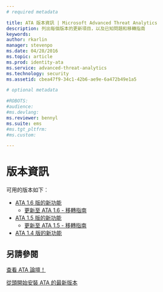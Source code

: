 ```yaml
---
# required metadata

title: ATA 版本資訊 | Microsoft Advanced Threat Analytics
description: 列出每個版本的更新項目，以及已知問題和移轉指南
keywords:
author: rkarlin
manager: stevenpo
ms.date: 04/28/2016
ms.topic: article
ms.prod: identity-ata
ms.service: advanced-threat-analytics
ms.technology: security
ms.assetid: cbea47f9-34c1-42b6-ae9e-6a472b49e1a5

# optional metadata

#ROBOTS:
#audience:
#ms.devlang:    
ms.reviewer: bennyl
ms.suite: ems
#ms.tgt_pltfrm:
#ms.custom:

---
```


# 版本資訊
可用的版本如下︰

- [ATA 1.6 版的新功能](whats-new-version-1.6.md)
   - [更新至 ATA 1.6 - 移轉指南](/advanced-threat-analytics/understand-explore/ata-update-1.6-migration-guide)
- [ATA 1.5 版的新功能](whats-new-version-1.5.md)
   - [更新至 ATA 1.5 - 移轉指南](/advanced-threat-analytics/understand-explore/ata-update-1.5-migration-guide)
- [ATA 1.4 版的新功能](whats-new-version-1.4.md)

## 另請參閱
[查看 ATA 論壇！](https://social.technet.microsoft.com/Forums/security/en-US/home?forum=mata)

[從頭開始安裝 ATA 的最新版本](/advanced-threat-analytics/deploy-use/install-ata)


<!--HONumber=May16_HO1-->


